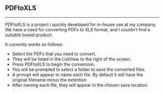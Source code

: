 ## PDFtoXLS

------
PDFtoXLS is a project i quickly developed for in-house use at my company.
We have a need for converting PDFs to XLS format, and I couldn't find a suitable boxed product.

It currently works as follows: 

-	Select the PDFs that you need to convert.
-	They will be listed in the ListView to the right of the screen.
- Press PDFtoXLS to begin the conversion.
- You will be prompted to select a folder to save the converted files.
- A prmopt will appear to name each file. By default it will have the original filename minus the extention
- After naming each file, they will appear in the chosen save location.
